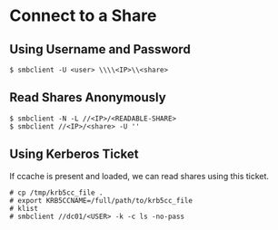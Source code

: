 # Connect to a Share
## Using Username and Password
```shell-session
$ smbclient -U <user> \\\\<IP>\\<share>
```
## Read Shares Anonymously
```shell-session
$ smbclient -N -L //<IP>/<READABLE-SHARE>
$ smbclient //<IP>/<share> -U ''
```
## Using Kerberos Ticket
If ccache is present and loaded, we can read shares using this ticket.
```shell-session
# cp /tmp/krb5cc_file .
# export KRB5CCNAME=/full/path/to/krb5cc_file
# klist
# smbclient //dc01/<USER> -k -c ls -no-pass
```